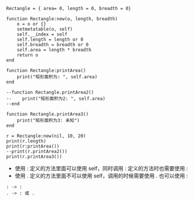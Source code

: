 
```
Rectangle = { area= 0, length = 0, breadth = 0}

function Rectangle:new(o, length, breadth)
    o = o or {}
    setmetatable(o, self)
    self.__index = self
    self.length = length or 0
    self.breadth = breadth or 0
    self.area = length * breadth
    return o
end

function Rectangle:printArea()
    print("矩形面积为: ", self.area)
end

--function Rectangle.printArea2()
--    print("矩形面积为2: ", self.area)
--end

function Rectangle.printArea3()
    print("矩形面积为3: 未知")
end

r = Rectangle:new(nil, 10, 20)
print(r.length)
print(r:printArea())
--print(r.printArea2())
print(r.printArea3())
```

* 使用 : 定义的方法里面可以使用 self，同时调用 : 定义的方法时也需要使用 :
* 使用 . 定义的方法里面不可以使用 self，调用的时候需要使用 . 也可以使用 :

```
: -> :
. -> : 或 .
```
